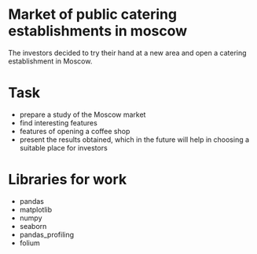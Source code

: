 # Market of public catering establishments in moscow

The investors decided to try their hand at a new area and open a catering establishment in Moscow.

# Task
- prepare a study of the Moscow market
- find interesting features
- features of opening a coffee shop
- present the results obtained, which in the future will help in choosing a suitable place for investors

# Libraries for work
- pandas
- matplotlib
- numpy
- seaborn
- pandas_profiling
- folium
